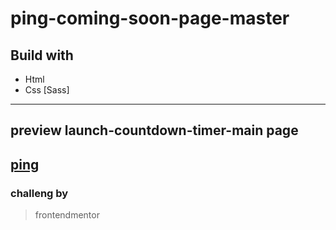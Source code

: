 # ping-coming-soon-page-master

## Build with 
- Html
- Css [Sass]
----------
## preview launch-countdown-timer-main page
[ping](https://naif-sameer.github.io/ping-coming-soon-page-master/)
----------
### challeng by 
> frontendmentor 
